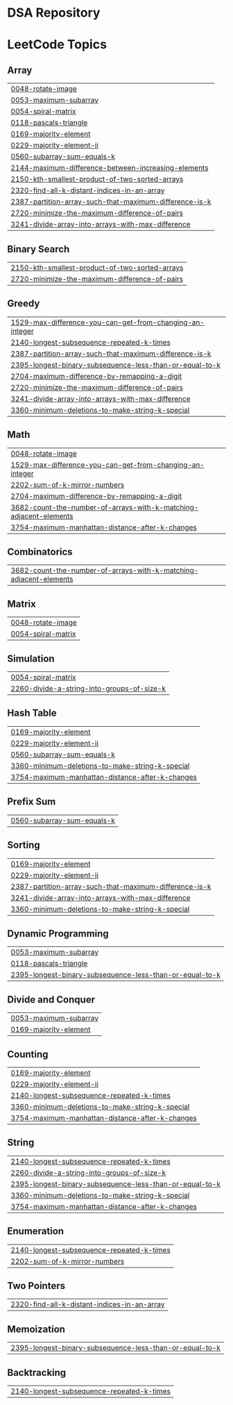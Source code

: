 ﻿# DSA Repository

<!---LeetCode Topics Start-->
# LeetCode Topics
## Array
|  |
| ------- |
| [0048-rotate-image](https://github.com/Ishikacasley14/DSA/tree/master/0048-rotate-image) |
| [0053-maximum-subarray](https://github.com/Ishikacasley14/DSA/tree/master/0053-maximum-subarray) |
| [0054-spiral-matrix](https://github.com/Ishikacasley14/DSA/tree/master/0054-spiral-matrix) |
| [0118-pascals-triangle](https://github.com/Ishikacasley14/DSA/tree/master/0118-pascals-triangle) |
| [0169-majority-element](https://github.com/Ishikacasley14/DSA/tree/master/0169-majority-element) |
| [0229-majority-element-ii](https://github.com/Ishikacasley14/DSA/tree/master/0229-majority-element-ii) |
| [0560-subarray-sum-equals-k](https://github.com/Ishikacasley14/DSA/tree/master/0560-subarray-sum-equals-k) |
| [2144-maximum-difference-between-increasing-elements](https://github.com/Ishikacasley14/DSA/tree/master/2144-maximum-difference-between-increasing-elements) |
| [2150-kth-smallest-product-of-two-sorted-arrays](https://github.com/Ishikacasley14/DSA/tree/master/2150-kth-smallest-product-of-two-sorted-arrays) |
| [2320-find-all-k-distant-indices-in-an-array](https://github.com/Ishikacasley14/DSA/tree/master/2320-find-all-k-distant-indices-in-an-array) |
| [2387-partition-array-such-that-maximum-difference-is-k](https://github.com/Ishikacasley14/DSA/tree/master/2387-partition-array-such-that-maximum-difference-is-k) |
| [2720-minimize-the-maximum-difference-of-pairs](https://github.com/Ishikacasley14/DSA/tree/master/2720-minimize-the-maximum-difference-of-pairs) |
| [3241-divide-array-into-arrays-with-max-difference](https://github.com/Ishikacasley14/DSA/tree/master/3241-divide-array-into-arrays-with-max-difference) |
## Binary Search
|  |
| ------- |
| [2150-kth-smallest-product-of-two-sorted-arrays](https://github.com/Ishikacasley14/DSA/tree/master/2150-kth-smallest-product-of-two-sorted-arrays) |
| [2720-minimize-the-maximum-difference-of-pairs](https://github.com/Ishikacasley14/DSA/tree/master/2720-minimize-the-maximum-difference-of-pairs) |
## Greedy
|  |
| ------- |
| [1529-max-difference-you-can-get-from-changing-an-integer](https://github.com/Ishikacasley14/DSA/tree/master/1529-max-difference-you-can-get-from-changing-an-integer) |
| [2140-longest-subsequence-repeated-k-times](https://github.com/Ishikacasley14/DSA/tree/master/2140-longest-subsequence-repeated-k-times) |
| [2387-partition-array-such-that-maximum-difference-is-k](https://github.com/Ishikacasley14/DSA/tree/master/2387-partition-array-such-that-maximum-difference-is-k) |
| [2395-longest-binary-subsequence-less-than-or-equal-to-k](https://github.com/Ishikacasley14/DSA/tree/master/2395-longest-binary-subsequence-less-than-or-equal-to-k) |
| [2704-maximum-difference-by-remapping-a-digit](https://github.com/Ishikacasley14/DSA/tree/master/2704-maximum-difference-by-remapping-a-digit) |
| [2720-minimize-the-maximum-difference-of-pairs](https://github.com/Ishikacasley14/DSA/tree/master/2720-minimize-the-maximum-difference-of-pairs) |
| [3241-divide-array-into-arrays-with-max-difference](https://github.com/Ishikacasley14/DSA/tree/master/3241-divide-array-into-arrays-with-max-difference) |
| [3360-minimum-deletions-to-make-string-k-special](https://github.com/Ishikacasley14/DSA/tree/master/3360-minimum-deletions-to-make-string-k-special) |
## Math
|  |
| ------- |
| [0048-rotate-image](https://github.com/Ishikacasley14/DSA/tree/master/0048-rotate-image) |
| [1529-max-difference-you-can-get-from-changing-an-integer](https://github.com/Ishikacasley14/DSA/tree/master/1529-max-difference-you-can-get-from-changing-an-integer) |
| [2202-sum-of-k-mirror-numbers](https://github.com/Ishikacasley14/DSA/tree/master/2202-sum-of-k-mirror-numbers) |
| [2704-maximum-difference-by-remapping-a-digit](https://github.com/Ishikacasley14/DSA/tree/master/2704-maximum-difference-by-remapping-a-digit) |
| [3682-count-the-number-of-arrays-with-k-matching-adjacent-elements](https://github.com/Ishikacasley14/DSA/tree/master/3682-count-the-number-of-arrays-with-k-matching-adjacent-elements) |
| [3754-maximum-manhattan-distance-after-k-changes](https://github.com/Ishikacasley14/DSA/tree/master/3754-maximum-manhattan-distance-after-k-changes) |
## Combinatorics
|  |
| ------- |
| [3682-count-the-number-of-arrays-with-k-matching-adjacent-elements](https://github.com/Ishikacasley14/DSA/tree/master/3682-count-the-number-of-arrays-with-k-matching-adjacent-elements) |
## Matrix
|  |
| ------- |
| [0048-rotate-image](https://github.com/Ishikacasley14/DSA/tree/master/0048-rotate-image) |
| [0054-spiral-matrix](https://github.com/Ishikacasley14/DSA/tree/master/0054-spiral-matrix) |
## Simulation
|  |
| ------- |
| [0054-spiral-matrix](https://github.com/Ishikacasley14/DSA/tree/master/0054-spiral-matrix) |
| [2260-divide-a-string-into-groups-of-size-k](https://github.com/Ishikacasley14/DSA/tree/master/2260-divide-a-string-into-groups-of-size-k) |
## Hash Table
|  |
| ------- |
| [0169-majority-element](https://github.com/Ishikacasley14/DSA/tree/master/0169-majority-element) |
| [0229-majority-element-ii](https://github.com/Ishikacasley14/DSA/tree/master/0229-majority-element-ii) |
| [0560-subarray-sum-equals-k](https://github.com/Ishikacasley14/DSA/tree/master/0560-subarray-sum-equals-k) |
| [3360-minimum-deletions-to-make-string-k-special](https://github.com/Ishikacasley14/DSA/tree/master/3360-minimum-deletions-to-make-string-k-special) |
| [3754-maximum-manhattan-distance-after-k-changes](https://github.com/Ishikacasley14/DSA/tree/master/3754-maximum-manhattan-distance-after-k-changes) |
## Prefix Sum
|  |
| ------- |
| [0560-subarray-sum-equals-k](https://github.com/Ishikacasley14/DSA/tree/master/0560-subarray-sum-equals-k) |
## Sorting
|  |
| ------- |
| [0169-majority-element](https://github.com/Ishikacasley14/DSA/tree/master/0169-majority-element) |
| [0229-majority-element-ii](https://github.com/Ishikacasley14/DSA/tree/master/0229-majority-element-ii) |
| [2387-partition-array-such-that-maximum-difference-is-k](https://github.com/Ishikacasley14/DSA/tree/master/2387-partition-array-such-that-maximum-difference-is-k) |
| [3241-divide-array-into-arrays-with-max-difference](https://github.com/Ishikacasley14/DSA/tree/master/3241-divide-array-into-arrays-with-max-difference) |
| [3360-minimum-deletions-to-make-string-k-special](https://github.com/Ishikacasley14/DSA/tree/master/3360-minimum-deletions-to-make-string-k-special) |
## Dynamic Programming
|  |
| ------- |
| [0053-maximum-subarray](https://github.com/Ishikacasley14/DSA/tree/master/0053-maximum-subarray) |
| [0118-pascals-triangle](https://github.com/Ishikacasley14/DSA/tree/master/0118-pascals-triangle) |
| [2395-longest-binary-subsequence-less-than-or-equal-to-k](https://github.com/Ishikacasley14/DSA/tree/master/2395-longest-binary-subsequence-less-than-or-equal-to-k) |
## Divide and Conquer
|  |
| ------- |
| [0053-maximum-subarray](https://github.com/Ishikacasley14/DSA/tree/master/0053-maximum-subarray) |
| [0169-majority-element](https://github.com/Ishikacasley14/DSA/tree/master/0169-majority-element) |
## Counting
|  |
| ------- |
| [0169-majority-element](https://github.com/Ishikacasley14/DSA/tree/master/0169-majority-element) |
| [0229-majority-element-ii](https://github.com/Ishikacasley14/DSA/tree/master/0229-majority-element-ii) |
| [2140-longest-subsequence-repeated-k-times](https://github.com/Ishikacasley14/DSA/tree/master/2140-longest-subsequence-repeated-k-times) |
| [3360-minimum-deletions-to-make-string-k-special](https://github.com/Ishikacasley14/DSA/tree/master/3360-minimum-deletions-to-make-string-k-special) |
| [3754-maximum-manhattan-distance-after-k-changes](https://github.com/Ishikacasley14/DSA/tree/master/3754-maximum-manhattan-distance-after-k-changes) |
## String
|  |
| ------- |
| [2140-longest-subsequence-repeated-k-times](https://github.com/Ishikacasley14/DSA/tree/master/2140-longest-subsequence-repeated-k-times) |
| [2260-divide-a-string-into-groups-of-size-k](https://github.com/Ishikacasley14/DSA/tree/master/2260-divide-a-string-into-groups-of-size-k) |
| [2395-longest-binary-subsequence-less-than-or-equal-to-k](https://github.com/Ishikacasley14/DSA/tree/master/2395-longest-binary-subsequence-less-than-or-equal-to-k) |
| [3360-minimum-deletions-to-make-string-k-special](https://github.com/Ishikacasley14/DSA/tree/master/3360-minimum-deletions-to-make-string-k-special) |
| [3754-maximum-manhattan-distance-after-k-changes](https://github.com/Ishikacasley14/DSA/tree/master/3754-maximum-manhattan-distance-after-k-changes) |
## Enumeration
|  |
| ------- |
| [2140-longest-subsequence-repeated-k-times](https://github.com/Ishikacasley14/DSA/tree/master/2140-longest-subsequence-repeated-k-times) |
| [2202-sum-of-k-mirror-numbers](https://github.com/Ishikacasley14/DSA/tree/master/2202-sum-of-k-mirror-numbers) |
## Two Pointers
|  |
| ------- |
| [2320-find-all-k-distant-indices-in-an-array](https://github.com/Ishikacasley14/DSA/tree/master/2320-find-all-k-distant-indices-in-an-array) |
## Memoization
|  |
| ------- |
| [2395-longest-binary-subsequence-less-than-or-equal-to-k](https://github.com/Ishikacasley14/DSA/tree/master/2395-longest-binary-subsequence-less-than-or-equal-to-k) |
## Backtracking
|  |
| ------- |
| [2140-longest-subsequence-repeated-k-times](https://github.com/Ishikacasley14/DSA/tree/master/2140-longest-subsequence-repeated-k-times) |
<!---LeetCode Topics End-->